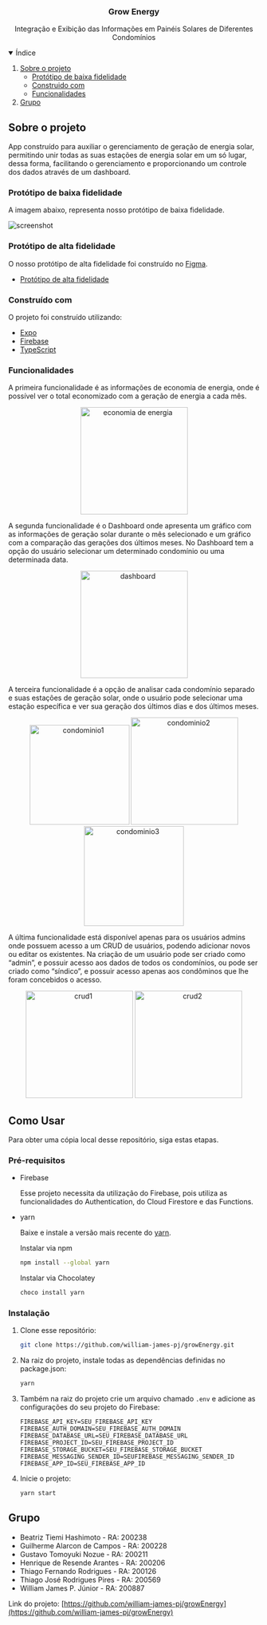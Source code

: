 <br />
<p align="center">

  <h3 align="center">Grow Energy</h3>

  <p align="center">
    Integração e Exibição das Informações em Painéis Solares de Diferentes Condomínios
  </p>
</p>

<details open="open">
  <summary>Índice</summary>
    <ol>
    <li>
      <a href="#sobre-o-projeto">Sobre o projeto</a>
      <ul>
        <li><a href="#protótipo-de-baixa-fidelidade">Protótipo de baixa fidelidade</a></li>
        <li><a href="#construído-com">Construido com</a></li>
        <li><a href="#funcionalidades">Funcionalidades</a></li>
      </ul>
    </li>
    <li><a href="#grupo">Grupo</a></li>
  </ol>
</details>

## Sobre o projeto

App construído para auxiliar o gerenciamento de geração de energia solar, permitindo unir todas as suas estações de energia solar em um só lugar, dessa forma, facilitando o gerenciamento e proporcionando um controle dos dados através de um dashboard.

### Protótipo de baixa fidelidade

A imagem abaixo, representa nosso protótipo de baixa fidelidade.

![screenshot](.github/baixaFidelidade.png)

### Protótipo de alta fidelidade

O nosso protótipo de alta fidelidade foi construído no [Figma](http://figma.com/).

- [Protótipo de alta fidelidade](https://www.figma.com/file/nDTYd4xtBrNfxowenXd45r/UPX6?node-id=0%3A1)

### Construído com

O projeto foi construído utilizando:

- [Expo](https://expo.dev/)
- [Firebase](https://firebase.google.com/)
- [TypeScript](https://www.typescriptlang.org)

### Funcionalidades

A primeira funcionalidade é as informações de economia de energia, onde é possível ver o total economizado com a geração de energia a cada mês.

<p align="center">
  <img src=".github/economiaDeEnergia.jpeg" alt="economia de energia" width="215"/>
</p>

A segunda funcionalidade é o Dashboard onde apresenta um gráfico com as informações de geração solar durante o mês selecionado e um gráfico com a comparação das gerações dos últimos meses. No Dashboard tem a opção do usuário selecionar um determinado condomínio ou uma determinada data.

<p align="center">
  <img src=".github/dashboard.jpeg" alt="dashboard" width="215"/>
</p>

A terceira funcionalidade é a opção de analisar cada condomínio separado e suas estações de geração solar, onde o usuário pode selecionar uma estação específica e ver sua geração dos últimos dias e dos últimos meses.

<p align="center">
  <img src=".github/condominio1.jpeg" alt="condominio1" width="200"/>
  <img src=".github/condominio2.jpeg" alt="condominio2" width="215"/>
  <img src=".github/condominio3.jpeg" alt="condominio3" width="200"/>
</p>

A última funcionalidade está disponível apenas para os usuários admins onde possuem acesso a um CRUD de usuários, podendo adicionar novos ou editar os existentes. Na criação de um usuário pode ser criado como “admin”, e possuir acesso aos dados de todos os condomínios, ou pode ser criado como “síndico”, e possuir acesso apenas aos condôminos que lhe foram concebidos o acesso.

<p align="center">
  <img src=".github/crud1.jpeg" alt="crud1" width="215"/>
  <img src=".github/crud2.jpeg" alt="crud2" width="215"/>
</p>

## Como Usar

Para obter uma cópia local desse repositório, siga estas etapas.

### Pré-requisitos

- Firebase

  Esse projeto necessita da utilização do Firebase, pois utiliza as funcionalidades do Authentication, do Cloud Firestore e das Functions.

- yarn

  Baixe e instale a versão mais recente do [yarn](https://classic.yarnpkg.com/en/docs/install/).

  Instalar via npm

  ```sh
  npm install --global yarn
  ```

  Instalar via Chocolatey

  ```sh
  choco install yarn
  ```

### Instalação

1. Clone esse repositório:
   ```sh
   git clone https://github.com/william-james-pj/growEnergy.git
   ```
2. Na raiz do projeto, instale todas as dependências definidas no package.json:
   ```sh
   yarn
   ```
3. Também na raiz do projeto crie um arquivo chamado `.env` e adicione as configurações do seu projeto do Firebase:

   ```shell
   FIREBASE_API_KEY=SEU_FIREBASE_API_KEY
   FIREBASE_AUTH_DOMAIN=SEU_FIREBASE_AUTH_DOMAIN
   FIREBASE_DATABASE_URL=SEU_FIREBASE_DATABASE_URL
   FIREBASE_PROJECT_ID=SEU_FIREBASE_PROJECT_ID
   FIREBASE_STORAGE_BUCKET=SEU_FIREBASE_STORAGE_BUCKET
   FIREBASE_MESSAGING_SENDER_ID=SEUFIREBASE_MESSAGING_SENDER_ID
   FIREBASE_APP_ID=SEU_FIREBASE_APP_ID
   ```

4. Inicie o projeto:
   ```sh
   yarn start
   ```

## Grupo

- Beatriz Tiemi Hashimoto - RA: 200238
- Guilherme Alarcon de Campos - RA: 200228
- Gustavo Tomoyuki Nozue - RA: 200211
- Henrique de Resende Arantes - RA: 200206
- Thiago Fernando Rodrigues - RA: 200126
- Thiago José Rodrigues Pires - RA: 200569
- William James P. Júnior - RA: 200887

Link do projeto: [https://github.com/william-james-pj/growEnergy](https://github.com/william-james-pj/growEnergy)

